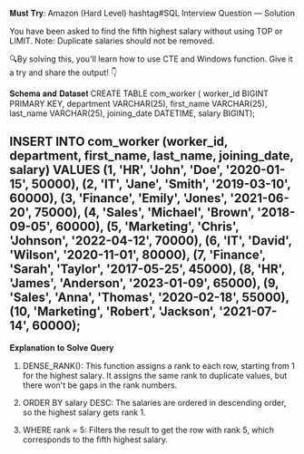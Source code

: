 𝐌𝐮𝐬𝐭 𝐓𝐫𝐲: Amazon (Hard Level) hashtag#SQL Interview Question — Solution

You have been asked to find the fifth highest salary without using TOP or LIMIT. 
Note: Duplicate salaries should not be removed.

🔍By solving this, you'll learn how to use CTE and Windows function. Give it a try and share the output! 👇

𝐒𝐜𝐡𝐞𝐦𝐚 𝐚𝐧𝐝 𝐃𝐚𝐭𝐚𝐬𝐞𝐭
CREATE TABLE com_worker ( worker_id BIGINT PRIMARY KEY, department VARCHAR(25), first_name VARCHAR(25), last_name VARCHAR(25), joining_date DATETIME, salary BIGINT);

INSERT INTO com_worker (worker_id, department, first_name, last_name, joining_date, salary) VALUES  (1, 'HR', 'John', 'Doe', '2020-01-15', 50000), (2, 'IT', 'Jane', 'Smith', '2019-03-10', 60000), (3, 'Finance', 'Emily', 'Jones', '2021-06-20', 75000), (4, 'Sales', 'Michael', 'Brown', '2018-09-05', 60000), (5, 'Marketing', 'Chris', 'Johnson', '2022-04-12', 70000), (6, 'IT', 'David', 'Wilson', '2020-11-01', 80000), (7, 'Finance', 'Sarah', 'Taylor', '2017-05-25', 45000), (8, 'HR', 'James', 'Anderson', '2023-01-09', 65000), (9, 'Sales', 'Anna', 'Thomas', '2020-02-18', 55000), (10, 'Marketing', 'Robert', 'Jackson', '2021-07-14', 60000);
---------

𝐄𝐱𝐩𝐥𝐚𝐧𝐚𝐭𝐢𝐨𝐧 𝐭𝐨 𝐒𝐨𝐥𝐯𝐞 𝐐𝐮𝐞𝐫𝐲
1. DENSE_RANK(): This function assigns a rank to each row, starting from 1 for the highest salary. It assigns the same rank to duplicate values, but there won't be gaps in the rank numbers.

2. ORDER BY salary DESC: The salaries are ordered in descending order, so the highest salary gets rank 1.

3. WHERE rank = 5: Filters the result to get the row with rank 5, which corresponds to the fifth highest salary.